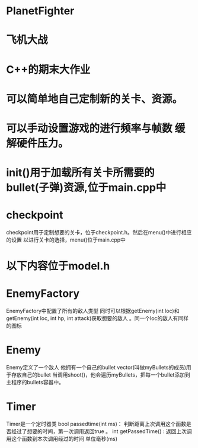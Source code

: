# PlanetFighter
# 飞机大战
# C++的期末大作业
# 可以简单地自己定制新的关卡、资源。
# 可以手动设置游戏的进行频率与帧数 缓解硬件压力。

# init()用于加载所有关卡所需要的bullet(子弹)资源,位于main.cpp中

# checkpoint
checkpoint用于定制想要的关卡，位于checkpoint.h。然后在menu()中进行相应的设置 以进行关卡的选择，menu()位于main.cpp中


# 以下内容位于model.h
# EnemyFactory
EnemyFactory中配置了所有的敌人类型 同时可以根据getEnemy(int loc)和getEnemy(int loc, int hp, int attack)获取想要的敌人 。同一个loc的敌人有同样的图标

# Enemy 
Enemy定义了一个敌人 他拥有一个自己的bullet vector(叫做myBullets的成员)用于存放自己的bullet 当调用shoot()，他会遍历myBullets，把每一个bullet添加到主程序的bullets容器中。

# Timer
Timer是一个定时器类 bool passedtime(int ms)：
判断距离上次调用这个函数是否经过了想要的时间，第一次调用返回true 。
int getPassedTime() :
返回上次调用这个函数到本次调用经过的时间 单位毫秒(ms)
